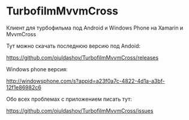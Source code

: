 # TurbofilmMvvmCross
Клиент для турбофильма под Android и Windows Phone на Xamarin и MvvmCross

Тут можно скачать последнюю версию под Andoid:

https://github.com/oiuldashov/TurbofilmMvvmCross/releases

Windows phone версия:

http://windowsphone.com/s?appid=a23f0a7c-4822-4d1a-a3bf-12f1e86982c6

Обо всех проблемах c приложением писать тут:

https://github.com/oiuldashov/TurbofilmMvvmCross/issues
